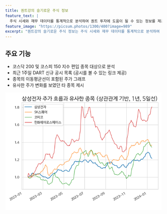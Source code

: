 ```yaml
---
title: 퀀트강의 슬기로운 주식 정보
feature_text: |
  주식 시세와 재무 데이터를 통계적으로 분석하여 퀀트 투자에 도움이 될 수 있는 정보를 제공합니다.
feature_image: "https://picsum.photos/1300/400?image=989"
excerpt: "퀀트강의 슬기로운 주식 정보는 주식 시세와 재무 데이터를 통계적으로 분석하여 퀀트 투자에 도움이 될 수 있는 정보를 제공합니다."
---
```


## 주요 기능
- 코스닥 200 및 코스피 150 지수 편입 종목 대상으로 분석
- 최근 1주일 DART 신규 공시 목록 (공시를 볼 수 있는 링크 제공)
- 종목의 이동평균선이 포함된 주가 그래프
- 유사한 주가 변화를 보였던 타 종목 제시

[![삼성전자](assets/images/stock/005930_corr.png)](/005930/)
